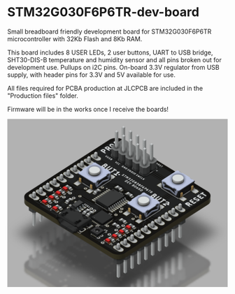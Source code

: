 # STM32G030F6P6TR-dev-board
Small breadboard friendly development board for STM32G030F6P6TR microcontroller with 32Kb Flash and 8Kb RAM. 

This board includes 8 USER LEDs, 2 user buttons, UART to USB bridge, SHT30-DIS-B temperature and humidity sensor and all pins broken out for development use. Pullups on i2C pins. On-board 3.3V regulator from USB supply, with header pins for 3.3V and 5V available for use.

All files required for PCBA production at JLCPCB are included in the "Production files" folder.

Firmware will be in the works once I receive the boards!

![Render](./Images/render.png?raw=true)
